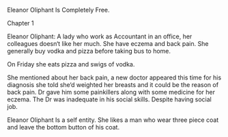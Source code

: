 
Eleanor Oliphant Is Completely Free.

Chapter 1

Eleanor Oliphant: A lady who work as Accountant in an office, her colleagues doesn‘t like her much. She have eczema and back pain. She generally buy vodka and pizza before taking bus to home. 

On Friday she eats pizza and swigs of vodka. 

She mentioned about her back pain, a new doctor appeared this time for his diagnosis she told she‘d  weighted her breasts and it could be the reason of back pain. Dr gave him some painkillers along with some medicine for her eczema. The Dr was inadequate in his social skills. Despite having social job.

Eleanor Oliphant Is a self entity. She likes a man who wear three piece coat and leave the bottom button of his coat.